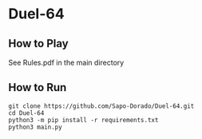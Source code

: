 # Duel-64

## How to Play
See Rules.pdf in the main directory

## How to Run
```
git clone https://github.com/Sapo-Dorado/Duel-64.git
cd Duel-64
python3 -m pip install -r requirements.txt
python3 main.py
```

